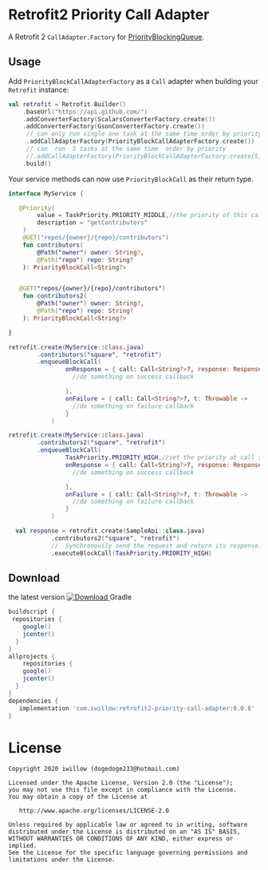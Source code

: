 Retrofit2 Priority Call Adapter
========================
A Retrofit 2 `CallAdapter.Factory` for [PriorityBlockingQueue](https://docs.oracle.com/javase/8/docs/api/java/util/concurrent/PriorityBlockingQueue.html).

Usage
-----
Add `PriorityBlockCallAdapterFactory` as a `Call` adapter when building your `Retrofit` instance:
```kotlin
val retrofit = Retrofit.Builder()
    .baseUrl("https://api.github.com/")
	.addConverterFactory(ScalarsConverterFactory.create())
	.addConverterFactory(GsonConverterFactory.create())
     // can only run single one task at the same time order by priority
     .addCallAdapterFactory(PriorityBlockCallAdapterFactory.create())
     // can  run  5 tasks at the same time  order by priority
     //.addCallAdapterFactory(PriorityBlockCallAdapterFactory.create(5))
    .build()
```
Your service methods can now use `PriorityBlockCall` as their return type.

```kotlin
interface MyService {

   @Priority(
        value = TaskPriority.PRIORITY_MIDDLE,//the priority of this call
        description = "getContributors"
    )
    @GET("repos/{owner}/{repo}/contributors")
    fun contributors(
        @Path("owner") owner: String?,
        @Path("repo") repo: String?
    ): PriorityBlockCall<String?>


   @GET("repos/{owner}/{repo}/contributors")
    fun contributors2(
        @Path("owner") owner: String?,
        @Path("repo") repo: String?
    ): PriorityBlockCall<String?>

}

retrofit.create(MyService::class.java)
        .contributors("square", "retrofit")
        .enqueueBlockCall(
                onResponse = { call: Call<String?>?, response: Response<String?> ->
                  //do something on success callback

                },
                onFailure = { call: Call<String?>?, t: Throwable ->
                  //do something on failure callback
                }
            )

retrofit.create(MyService::class.java)
        .contributors2("square", "retrofit")
        .enqueueBlockCall(
		        TaskPriority.PRIORITY_HIGH,//set the priority at call site
                onResponse = { call: Call<String?>?, response: Response<String?> ->
                  //do something on success callback

                },
                onFailure = { call: Call<String?>?, t: Throwable ->
                  //do something on failure callback
                }
            )

  val response = retrofit.create(SampleApi::class.java)
            .contributors2("square", "retrofit")
            //  Synchronously send the request and return its response.
            .executeBlockCall(TaskPriority.PRIORITY_HIGH)
```

Download
--------
the latest version  [ ![Download](https://api.bintray.com/packages/iwillow/maven/retrofit2-priority-call-adapter/images/download.svg) ](https://bintray.com/iwillow/maven/retrofit2-priority-call-adapter/_latestVersion)
Gradle
```groovy
buildscript {
 repositories {
    google()
    jcenter()
  }
}
allprojects {
    repositories {
    google()
    jcenter()
  }
}
dependencies {
   implementation 'com.iwillow:retrofit2-priority-call-adapter:0.0.8'
}
```
License
=======

    Copyright 2020 iwillow (dogedoge233@hotmail.com)

    Licensed under the Apache License, Version 2.0 (the "License");
    you may not use this file except in compliance with the License.
    You may obtain a copy of the License at

       http://www.apache.org/licenses/LICENSE-2.0

    Unless required by applicable law or agreed to in writing, software
    distributed under the License is distributed on an "AS IS" BASIS,
    WITHOUT WARRANTIES OR CONDITIONS OF ANY KIND, either express or implied.
    See the License for the specific language governing permissions and
    limitations under the License.